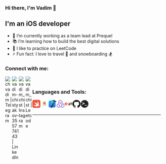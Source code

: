 ### Hi there, I'm Vadim 👋 

## I'm an iOS developer
- 🚕 I’m currently working as a team lead at Prequel
- 📚 I’m learning how to build the best digital solutions
- 🥅 I like to practice on LeetCode
- ⚡ Fun fact: I love to travel 🧳  and snowboarding 🏂 

### Connect with me:
[<img align="left" alt="chvadim | Telegram" width="22px" src="https://cdn.jsdelivr.net/npm/simple-icons@v3/icons/telegram.svg" />][telegram]
[<img align="left" alt="vadim-chistyakov-355774143 | LinkedIn" width="22px" src="https://cdn.jsdelivr.net/npm/simple-icons@v3/icons/linkedin.svg" />][linkedin]
[<img align="left" alt="vadim_chist | Instagram" width="22px" src="https://cdn.jsdelivr.net/npm/simple-icons@v3/icons/instagram.svg" />][instagram]
[<img align="left" alt="vadim_chist | Leetcode" width="22px" src="https://cdn.jsdelivr.net/npm/simple-icons@v3/icons/leetcode.svg" />][leetcode]

<br />

### Languages and Tools:
[<img align="left" alt="Swift" width="26px" src="https://raw.githubusercontent.com/github/explore/80688e429a7d4ef2fca1e82350fe8e3517d3494d/topics/swift/swift.png" />][swift]
[<img align="left" alt="Objective-c" width="26px" src="https://raw.githubusercontent.com/github/explore/80688e429a7d4ef2fca1e82350fe8e3517d3494d/topics/objective-c/objective-c.png" />][objective-c]
[<img align="left" alt="Xcode" width="26px" src="https://raw.githubusercontent.com/github/explore/80688e429a7d4ef2fca1e82350fe8e3517d3494d/topics/xcode/xcode.png" />][xcode]
[<img align="left" alt="Redux" width="26px" src="https://raw.githubusercontent.com/github/explore/80688e429a7d4ef2fca1e82350fe8e3517d3494d/topics/redux/redux.png" />][redux]
[<img align="left" alt="Git" width="26px" src="https://raw.githubusercontent.com/github/explore/80688e429a7d4ef2fca1e82350fe8e3517d3494d/topics/git/git.png" />][webdevplaylist]
[<img align="left" alt="GitHub" width="26px" src="https://raw.githubusercontent.com/github/explore/78df643247d429f6cc873026c0622819ad797942/topics/github/github.png" />][webdevplaylist]
[<img align="left" alt="Terminal" width="26px" src="https://raw.githubusercontent.com/github/explore/80688e429a7d4ef2fca1e82350fe8e3517d3494d/topics/terminal/terminal.png" />][webdevplaylist]

<br />
<br />

---
  
[leetcode]: https://leetcode.com/Titaniys
[telegram]: https://t.me/chvadim
[instagram]: https://instagram.com/vadim_chist
[linkedin]: https://www.linkedin.com/in/vadim-chistyakov-355774143
[objective-c]: https://developer.apple.com/library/archive/documentation/Cocoa/Conceptual/ProgrammingWithObjectiveC/Introduction/Introduction.html
[swift]: https://www.swift.org
[xcode]: https://apps.apple.com/ru/app/xcode/id497799835?mt=12
[redux]: https://redux.js.org
[webdevplaylist]: https://www.youtube.com/playlist?list=PLkwxH9e_vrAJ0WbEsFA9W3I1W-g_BTsbt

